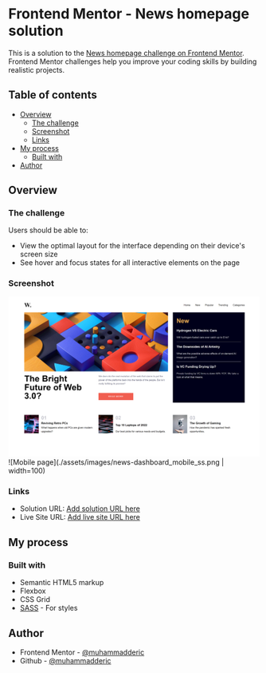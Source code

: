 # Frontend Mentor - News homepage solution

This is a solution to the [News homepage challenge on Frontend Mentor](https://www.frontendmentor.io/challenges/news-homepage-H6SWTa1MFl). Frontend Mentor challenges help you improve your coding skills by building realistic projects. 

## Table of contents

- [Overview](#overview)
  - [The challenge](#the-challenge)
  - [Screenshot](#screenshot)
  - [Links](#links)
- [My process](#my-process)
  - [Built with](#built-with)
- [Author](#author)

## Overview

### The challenge

Users should be able to:

- View the optimal layout for the interface depending on their device's screen size
- See hover and focus states for all interactive elements on the page

### Screenshot

![Desktop page](./assets/images/news-dashboard_desktop_ss.png)
![Mobile page](./assets/images/news-dashboard_mobile_ss.png | width=100)

### Links

- Solution URL: [Add solution URL here](https://your-solution-url.com)
- Live Site URL: [Add live site URL here](https://news-dashboard-bymde.netlify.app/)

## My process

### Built with

- Semantic HTML5 markup
- Flexbox
- CSS Grid
- [SASS](https://sass-lang.com/) - For styles

## Author

- Frontend Mentor - [@muhammadderic](https://www.frontendmentor.io/profile/muhammadderic)
- Github - [@muhammadderic](https://github.com/muhammadderic)